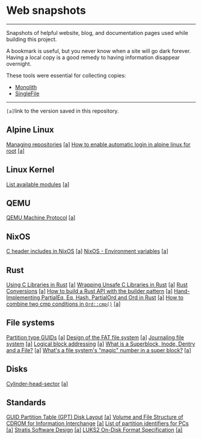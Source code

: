 # Web snapshots

----

Snapshots of helpful website, blog, and documentation pages used while building
this project.

A bookmark is useful, but you never know when a site will go dark forever.
Having a local copy is a good remedy to having information disappear overnight.

These tools were essential for collecting copies:

- [Monolith](https://github.com/Y2Z/monolith)
- [SingleFile](https://addons.mozilla.org/en-US/firefox/addon/single-file/)

----

`[a]`link to the version saved in this repository.

## Alpine Linux

[Managing repositories][1] [[a]][2]
[How to enable automatic login in alpine linux for root][3] [[a]][4]

## Linux Kernel

[List available modules][5] [[a]][6]

## QEMU

[QEMU Machine Protocol][7] [[a]][8]

## NixOS

[C header includes in NixOS][9] [[a]][10]
[NixOS - Environment variables][11] [[a]][12]

## Rust

[Using C Libraries in Rust][13] [[a]][14]
[Wrapping Unsafe C Libraries in Rust][15] [[a]][16]
[Rust Conversions][37] [[a]][38]
[How to build a Rust API with the builder pattern][39] [[a]][40]
[Hand-Implementing PartialEq, Eq, Hash, PartialOrd and Ord in Rust][41] [[a]][42]
[How to combine two cmp conditions in `Ord::cmp()`][43] [[a]][44]

## File systems

[Partition type GUIDs][17] [[a]][18]
[Design of the FAT file system][19] [[a]][20]
[Journaling file system][21] [[a]][22]
[Logical block addressing][23] [[a]][24]
[What is a Superblock, Inode, Dentry and a File?][45] [[a]][46]
[What's a file system's "magic" number in a super block?][47] [[a]][48]

## Disks

[Cylinder-head-sector][25] [[a]][26]

## Standards

[GUID Partition Table (GPT) Disk Layout][27] [[a]][28]
[Volume and File Structure of CDROM for Information Interchange][29] [[a]][30]
[List of partition identifiers for PCs][31] [[a]][32]
[Stratis Software Design][33] [[a]][34]
[LUKS2 On-Disk Format Specification][35] [[a]][36]

[1]: https://wiki.alpinelinux.org/wiki/Repositories#Managing_repositories
[2]: alpine-linux/managing-repositories.html
[3]: https://unix.stackexchange.com/questions/751105/how-to-enable-automatic-login-in-alpine-linux-for-root
[4]: alpine-linux/automatic-login-in-alpine-linux-for-root.html
[5]: https://wiki.gentoo.org/wiki/Kernel_Modules#List_available_modules
[6]: linux-kernel/kernel-modules.html
[7]: https://wiki.qemu.org/Documentation/QMP#By_hand
[8]: qemu/qemu-machine-protocol.html
[9]: https://discourse.nixos.org/t/c-header-includes-in-nixos/17410
[10]: nixos/c-header-includes.html
[11]: https://nixos.wiki/wiki/Environment_variables
[12]: nixos/environment-variables.html
[13]: https://medium.com/dwelo-r-d/using-c-libraries-in-rust-13961948c72a
[14]: rust/using-c-libraries-in-rust.html
[15]: https://medium.com/dwelo-r-d/wrapping-unsafe-c-libraries-in-rust-d75aeb283c65
[16]: rust/wrapping-unsafe-c-libraries.html
[17]: https://en.wikipedia.org/wiki/GUID_Partition_Table#Partition_type_GUIDs
[18]: fs/GPT-partition-type-guid.html
[19]: https://en.wikipedia.org/wiki/Design_of_the_FAT_file_system#Boot_Sector
[20]: fs/design-of-the-fat-file-system.html
[21]: https://en.wikipedia.org/wiki/Journaling_file_system
[22]: web-snapshots/fs/journaling-file-system.html
[23]: https://en.wikipedia.org/wiki/Logical_block_addressing
[24]: web-snapshots/fs/logical-block-addressing.html
[25]: https://en.wikipedia.org/wiki/Cylinder-head-sector
[26]: disk/cylinder-head-sector-addressing.html
[27]: https://uefi.org/specs/UEFI/2.10/05_GUID_Partition_Table_Format.html
[28]: standards/GPT-MBR-partition-table-format.html
[29]: https://ecma-international.org/wp-content/uploads/ECMA-119_3rd_edition_december_2017.pdf
[30]: standards/ISO9660-ECMA-119-3rd-edition-december-2017.pdf
[31]: https://www.win.tue.nl/~aeb/partitions/partition_types-1.html
[32]: web-snapshots/standards/MBR-partition-types-list-of-partition-identifiers.html
[33]: https://stratis-storage.github.io/StratisSoftwareDesign.pdf
[34]: web-snapshots/standards/StratisSoftwareDesign.pdf
[35]: https://fossies.org/linux/cryptsetup/docs/on-disk-format-luks2.pdf
[36]: web-snapshots/standards/on-disk-format-luks2.pdf
[37]: https://nicholasbishop.github.io/rust-conversions/
[38]: rust/rust-conversions.html
[39]: https://blog.logrocket.com/build-rust-api-builder-pattern/
[40]: rust/build-a-rust-api-with-the-builder-pattern.html
[41]: https://www.philipdaniels.com/blog/2019/rust-equality-and-ordering/
[42]: rust/rust-equality-and-ordering.html
[43]: https://stackoverflow.com/questions/67335967/how-to-combine-two-cmp-conditions-in-ordcmp
[44]: rust/how-to-combine-two-orderings.html
[45]: https://unix.stackexchange.com/questions/4402/what-is-a-superblock-inode-dentry-and-a-file
[46]: filesystems/what-is-a-superblock.html
[47]: https://superuser.com/questions/239088/whats-a-file-systems-magic-number-in-a-super-block
[48]: filesystems/what-is-a-filesystem-s-magic-number.html
